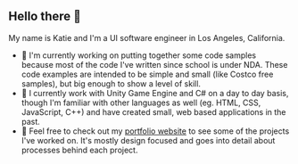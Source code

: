 ## Hello there 👋
My name is Katie and I'm a UI software engineer in Los Angeles, California.

- :star2: I'm currently working on putting together some code samples because most of the code I've written since school is under NDA. These code examples are intended to be simple and small (like Costco free samples), but big enough to show a level of skill.
- :star2: I currently work with Unity Game Engine and C# on a day to day basis, though I'm familiar with other languages as well (eg. HTML, CSS, JavaScript, C++) and have created small, web based applications in the past.
- :star2: Feel free to check out my [portfolio website](https://www.katiepustolski.com/) to see some of the projects I've worked on. It's mostly design focused and goes into detail about processes behind each project.

<!---
moose15/moose15 is a ✨ special ✨ repository because its `README.md` (this file) appears on your GitHub profile.
You can click the Preview link to take a look at your changes.
--->
